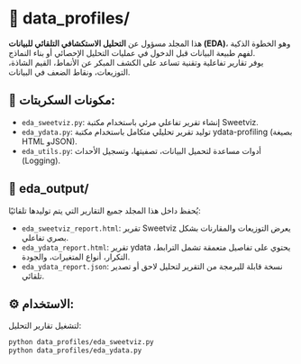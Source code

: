 # 📂 data_profiles/

هذا المجلد مسؤول عن **التحليل الاستكشافي التلقائي للبيانات (EDA)**، وهو الخطوة الذكية لفهم طبيعة البيانات قبل الدخول في عمليات التحليل الإحصائي أو بناء النماذج.  
يوفر تقارير تفاعلية وتقنية تساعد على الكشف المبكر عن الأنماط، القيم الشاذة، التوزيعات، ونقاط الضعف في البيانات.

## 🧩 مكونات السكربتات:

- `eda_sweetviz.py`: إنشاء تقرير تفاعلي مرئي باستخدام مكتبة Sweetviz.
- `eda_ydata.py`: توليد تقرير تحليلي متكامل باستخدام مكتبة ydata-profiling (بصيغة HTML وJSON).
- `eda_utils.py`: أدوات مساعدة لتحميل البيانات، تصفيتها، وتسجيل الأحداث (Logging).

## 📁 eda_output/

يُحفظ داخل هذا المجلد جميع التقارير التي يتم توليدها تلقائيًا:

- `eda_sweetviz_report.html`: تقرير Sweetviz يعرض التوزيعات والمقارنات بشكل بصري تفاعلي.
- `eda_ydata_report.html`: تقرير ydata يحتوي على تفاصيل متعمقة تشمل الترابط، التكرار، أنواع المتغيرات، والجودة.
- `eda_ydata_report.json`: نسخة قابلة للبرمجة من التقرير لتحليل لاحق أو تصدير تلقائي.

## ⚙️ الاستخدام:

لتشغيل تقارير التحليل:

```bash
python data_profiles/eda_sweetviz.py
python data_profiles/eda_ydata.py
